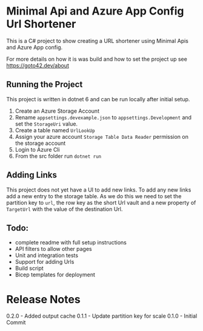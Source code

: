 # Minimal Api and Azure App Config Url Shortener 

This is a C# project to show creating a URL shortener using Minimal Apis  and Azure App config.

For more details on how it is was build and how to set the project up see https://goto42.dev/about

## Running the Project
This project is written in dotnet 6 and can be run locally after initial setup.

1. Create an Azure Storage Account
1. Rename `appsettings.devexample.json` to `appsettings.Development` and set the `StorageUri` value.
1. Create a table named `UrlLookUp`
1. Assign your azure account `Storage Table Data Reader` permission on the storage account
1. Login to Azure Cli
1. From the src folder run `dotnet run`

## Adding Links
This project does not yet have a UI to add new links. To add any new links add a new entry to the storage table. As we do this we need to set the partition key to `url`, the row key as the short Url vault and a new property of `TargetUrl` with the value of the destination Url.

## Todo:
- complete readme with full setup instructions
- API filters to allow other pages
- Unit and integration tests
- Support for adding Urls
- Build script
- Bicep templates for deployment

# Release Notes
0.2.0 - Added output cache
0.1.1 - Update partition key for scale
0.1.0 - Initial Commit